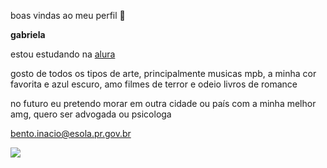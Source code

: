 boas vindas ao meu perfil 💙

**gabriela**

estou estudando na [alura](https://www.alura.com.br/)

gosto de todos os tipos de arte, principalmente musicas mpb, a minha cor favorita e azul escuro, amo filmes de terror e odeio livros de romance


no futuro eu pretendo morar em outra cidade ou país com a minha melhor amg, quero ser advogada ou psicologa 

bento.inacio@esola.pr.gov.br

![](https://media.tenor.com/EeloF6xUk2gAAAAM/hello-kitty-hello-kitty-maromba.gif)


